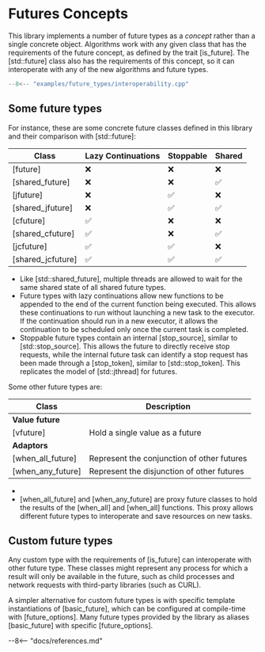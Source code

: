 
# Futures Concepts

This library implements a number of future types as a *concept* rather than a single concrete object. Algorithms work with any given class that has the requirements of the future concept, as defined by the trait [is_future]. The [std::future] class also has the requirements of this concept, so it can interoperate with any of the new algorithms and future types.

```cpp
--8<-- "examples/future_types/interoperability.cpp"
```

## Some future types

For instance, these are some concrete future classes defined in this library and their comparison with [std::future]:

| Class             | Lazy Continuations | Stoppable | Shared |
|-------------------|--------------------|-----------|--------|
| [future]          | ❌                  | ❌         | ❌     |
| [shared_future]   | ❌                  | ❌         | ✅     |
| [jfuture]         | ❌                  | ✅         | ❌     |
| [shared_jfuture]  | ❌                  | ✅         | ✅     |
| [cfuture]         | ✅                  | ❌         | ❌     |
| [shared_cfuture]  | ✅                  | ❌         | ✅     |
| [jcfuture]        | ✅                  | ✅         | ❌     |
| [shared_jcfuture] | ✅                  | ✅         | ✅     |

- Like [std::shared_future], multiple threads are allowed to wait for the same shared state of all shared future types.
- Future types with lazy continuations allow new functions to be appended to the end of the current function being executed. This allows these continuations to run without launching a new task to the executor. If the continuation should run in a new executor, it allows the continuation to be scheduled only once the current task is completed.
- Stoppable future types contain an internal [stop_source], similar to [std::stop_source]. This allows the future to directly receive stop requests, while the internal future task can identify a stop request has been made through a [stop_token], similar to [std::stop_token]. This replicates the model of [std::jthread] for futures.

Some other future types are:

| Class             | Description                                   |
| ----------------- |-----------------------------------------------|
| **Value future**  |                                               | 
| [vfuture]         | Hold a single value as a future               |
| **Adaptors**      |                                               | 
| [when_all_future] | Represent the conjunction of other futures    | 
| [when_any_future] | Represent the disjunction of other futures    | 

- 
- [when_all_future] and [when_any_future] are proxy future classes to hold the results of the [when_all] and [when_all] functions. This proxy allows different future types to interoperate and save resources on new tasks.

## Custom future types

Any custom type with the requirements of [is_future] can interoperate with other future type. These classes might represent any process for which a result will only be available in the future, such as child processes and network requests with third-party libraries (such as CURL).

A simpler alternative for custom future types is with specific template instantiations of [basic_future], which can be configured at compile-time with [future_options]. Many future types provided by the library as aliases [basic_future] with specific [future_options].

--8<-- "docs/references.md"
